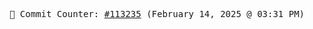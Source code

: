 <p align="center">
    <samp>
        📮 Commit Counter: <a href="https://github.com/Javascript-void0/Javascript-void0/commits/main">#113235</a> (February 14, 2025 @ 03:31 PM)
    </samp>
</p>